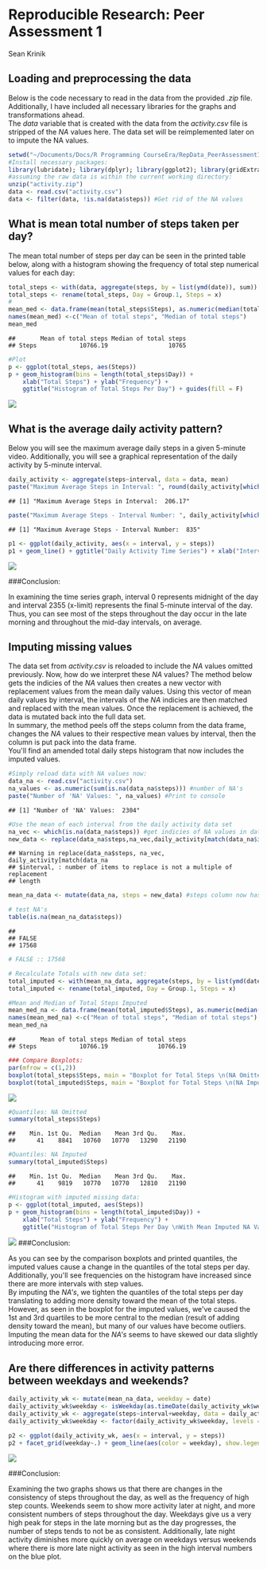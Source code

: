 # Reproducible Research: Peer Assessment 1
Sean Krinik  


## Loading and preprocessing the data

Below is the code necessary to read in the data from the provided *.zip* file. Additionally, I have included all necessary libraries for the graphs and transformations ahead.   
The *data* variable that is created with the data from the *activity.csv* file is stripped of the *NA* values here. The data set will be reimplemented later on to impute the NA values.  


```r
setwd("~/Documents/Docs/R Programming CourseEra/RepData_PeerAssessment1")
#Install necessary packages:
library(lubridate); library(dplyr); library(ggplot2); library(gridExtra); library(timeDate)
#assuming the raw data is within the current working directory:
unzip("activity.zip")
data <- read.csv("activity.csv")
data <- filter(data, !is.na(data$steps)) #Get rid of the NA values
```

## What is mean total number of steps taken per day?

The mean total number of steps per day can be seen in the printed table below, along with a histogram showing the frequency of total step numerical values for each day:  


```r
total_steps <- with(data, aggregate(steps, by = list(ymd(date)), sum))
total_steps <- rename(total_steps, Day = Group.1, Steps = x)
#
mean_med <- data.frame(mean(total_steps$Steps), as.numeric(median(total_steps$Steps)), row.names = "Steps")
names(mean_med) <-c("Mean of total steps", "Median of total steps")
mean_med
```

```
##       Mean of total steps Median of total steps
## Steps            10766.19                 10765
```

```r
#Plot
p <- ggplot(total_steps, aes(Steps))
p + geom_histogram(bins = length(total_steps$Day)) + 
    xlab("Total Steps") + ylab("Frequency") +
    ggtitle("Histogram of Total Steps Per Day") + guides(fill = F)
```

![](PA1_template_files/figure-html/unnamed-chunk-2-1.png)


## What is the average daily activity pattern?

Below you will see the maximum average daily steps in a given 5-minute video. Additionally, you will see a graphical representation of the daily activity by 5-minute interval. 


```r
daily_activity <- aggregate(steps~interval, data = data, mean)
paste("Maximum Average Steps in Interval: ", round(daily_activity[which.max(daily_activity$steps), ]$steps, digits = 2))
```

```
## [1] "Maximum Average Steps in Interval:  206.17"
```

```r
paste("Maximum Average Steps - Interval Number: ", daily_activity[which.max(daily_activity$steps), ]$interval)
```

```
## [1] "Maximum Average Steps - Interval Number:  835"
```

```r
p1 <- ggplot(daily_activity, aes(x = interval, y = steps)) 
p1 + geom_line() + ggtitle("Daily Activity Time Series") + xlab("Interval Number") + ylab("Average Steps \n(per day, by interval)")
```

![](PA1_template_files/figure-html/unnamed-chunk-3-1.png)

###Conclusion:

In examining the time series graph, interval 0 represents midnight of the day and interval 2355 (x-limit) represents the final 5-minute interval of the day. Thus, you can see most of the steps throughout the day occur in the late morning and throughout the mid-day intervals, on average.

## Imputing missing values

The data set from *activity.csv* is reloaded to include the *NA* values omitted previously. Now, how do we interpret these *NA* values? The method below gets the indicies of the *NA* values then creates a new vector with replacement values from the mean daily values. Using this vector of mean daily values by interval, the intervals of the *NA* indicies are then matched and replaced with the mean values. Once the replacement is achieved, the data is mutated back into the full data set.  
In summary, the method peels off the steps column from the data frame, changes the *NA* values to their respective mean values by interval, then the column is put pack into the data frame.  
You'll find an amended total daily steps histogram that now includes the imputed values.


```r
#Simply reload data with NA values now:
data_na <- read.csv("activity.csv")
na_values <- as.numeric(sum(is.na(data_na$steps))) #number of NA's
paste("Number of 'NA' Values: ", na_values) #Print to console
```

```
## [1] "Number of 'NA' Values:  2304"
```

```r
#Use the mean of each interval from the daily activity data set
na_vec <- which(is.na(data_na$steps)) #get indicies of NA values in dataset
new_data <- replace(data_na$steps,na_vec,daily_activity[match(data_na$interval, daily_activity$interval), ]$steps) #replace the indicies of NA values with the matched intervals from the daily_activity data frame that has the daily means.
```

```
## Warning in replace(data_na$steps, na_vec, daily_activity[match(data_na
## $interval, : number of items to replace is not a multiple of replacement
## length
```

```r
mean_na_data <- mutate(data_na, steps = new_data) #steps column now has replaced data in steps column

# test NA's
table(is.na(mean_na_data$steps))
```

```
## 
## FALSE 
## 17568
```

```r
# FALSE :: 17568 

# Recalculate Totals with new data set:
total_imputed <- with(mean_na_data, aggregate(steps, by = list(ymd(date)), sum))
total_imputed <- rename(total_imputed, Day = Group.1, Steps = x)

#Mean and Median of Total Steps Imputed
mean_med_na <- data.frame(mean(total_imputed$Steps), as.numeric(median(total_imputed$Steps)), row.names = "Steps")
names(mean_med_na) <-c("Mean of total steps", "Median of total steps")
mean_med_na
```

```
##       Mean of total steps Median of total steps
## Steps            10766.19              10766.19
```

```r
### Compare Boxplots: 
par(mfrow = c(1,2))
boxplot(total_steps$Steps, main = "Boxplot for Total Steps \n(NA Omitted)", ylab = "Total Steps")
boxplot(total_imputed$Steps, main = "Boxplot for Total Steps \n(NA Imputed)", ylab = "Total Steps")
```

![](PA1_template_files/figure-html/unnamed-chunk-4-1.png)

```r
#Quantiles: NA Omitted 
summary(total_steps$Steps) 
```

```
##    Min. 1st Qu.  Median    Mean 3rd Qu.    Max. 
##      41    8841   10760   10770   13290   21190
```

```r
#Quantiles: NA Imputed
summary(total_imputed$Steps)
```

```
##    Min. 1st Qu.  Median    Mean 3rd Qu.    Max. 
##      41    9819   10770   10770   12810   21190
```

```r
#Histogram with imputed missing data:
p <- ggplot(total_imputed, aes(Steps))
p + geom_histogram(bins = length(total_imputed$Day)) + 
    xlab("Total Steps") + ylab("Frequency") +
    ggtitle("Histogram of Total Steps Per Day \nWith Mean Imputed NA Values ") + guides(fill = F)
```

![](PA1_template_files/figure-html/unnamed-chunk-4-2.png)
###Conclusion:

As you can see by the comparison boxplots and printed quantiles, the imputed values cause a change in the quantiles of the total steps per day. Additionally, you'll see frequencies on the histogram have increased since there are more intervals with step values.  
By imputing the *NA's*, we tighten the quantiles of the total steps per day translating to adding more density toward the mean of the total steps. However, as seen in the boxplot for the imputed values, we've caused the 1st and 3rd quartiles to be more central to the median (result of adding density toward the mean), but many of our values have become outliers. Imputing the mean data for the *NA's* seems to have skewed our data slightly introducing more error. 

## Are there differences in activity patterns between weekdays and weekends?

```r
daily_activity_wk <- mutate(mean_na_data, weekday = date)
daily_activity_wk$weekday <- isWeekday(as.timeDate(daily_activity_wk$weekday))
daily_activity_wk <- aggregate(steps~interval+weekday, data = daily_activity_wk, mean)
daily_activity_wk$weekday <- factor(daily_activity_wk$weekday, levels = c(TRUE, FALSE), labels = c("Weekday", "Weekend"))

p2 <- ggplot(daily_activity_wk, aes(x = interval, y = steps))
p2 + facet_grid(weekday~.) + geom_line(aes(color = weekday), show.legend = F) + guides(fill = F)+ ggtitle("Average Number of Steps Taken on Weekday/Weekend") + xlab("Interval") + ylab("Average Number of Steps")
```

![](PA1_template_files/figure-html/unnamed-chunk-5-1.png)

###Conclusion:

Examining the two graphs shows us that there are changes in the consistency of steps throughout the day, as well as the frequency of high step counts. Weekends seem to show more activity later at night, and more consistent numbers of steps throughout the day. Weekdays give us a very high peak for steps in the late morning but as the day progresses, the number of steps tends to not be as consistent. Additionally, late night activity diminishes more quickly on average on weekdays versus weekends where there is more late night activity as seen in the high interval numbers on the blue plot. 
